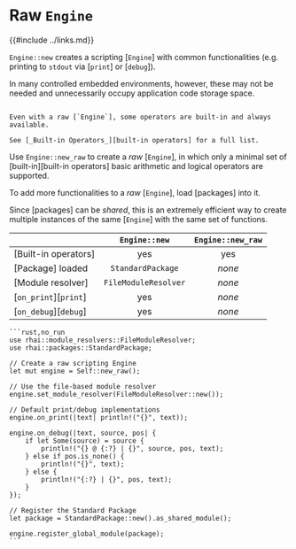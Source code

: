 Raw `Engine`
===========

{{#include ../links.md}}

`Engine::new` creates a scripting [`Engine`] with common functionalities (e.g. printing to `stdout`
via [`print`] or [`debug`]).

In many controlled embedded environments, however, these may not be needed and unnecessarily occupy
application code storage space.

```admonish info.side.wide "Built-in operators"

Even with a raw [`Engine`], some operators are built-in and always available.

See [_Built-in Operators_][built-in operators] for a full list.
```

Use `Engine::new_raw` to create a _raw_ [`Engine`], in which only a minimal set of
[built-in][built-in operators] basic arithmetic and logical operators are supported.

To add more functionalities to a _raw_ [`Engine`], load [packages] into it.

Since [packages] can be _shared_, this is an extremely efficient way to create multiple instances of
the same [`Engine`] with the same set of functions.

|                       |    `Engine::new`     | `Engine::new_raw` |
| --------------------- | :------------------: | :---------------: |
| [Built-in operators]  |         yes          |        yes        |
| [Package] loaded      |  `StandardPackage`   |      _none_       |
| [Module resolver]     | `FileModuleResolver` |      _none_       |
| [`on_print`][`print`] |         yes          |      _none_       |
| [`on_debug`][`debug`] |         yes          |      _none_       |


~~~admonish example "`Engine::new` is equivalent to..."
```rust,no_run
use rhai::module_resolvers::FileModuleResolver;
use rhai::packages::StandardPackage;

// Create a raw scripting Engine
let mut engine = Self::new_raw();

// Use the file-based module resolver
engine.set_module_resolver(FileModuleResolver::new());

// Default print/debug implementations
engine.on_print(|text| println!("{}", text));

engine.on_debug(|text, source, pos| {
    if let Some(source) = source {
        println!("{} @ {:?} | {}", source, pos, text);
    } else if pos.is_none() {
        println!("{}", text);
    } else {
        println!("{:?} | {}", pos, text);
    }
});

// Register the Standard Package
let package = StandardPackage::new().as_shared_module();

engine.register_global_module(package);
```
~~~
